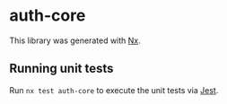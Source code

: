 # auth-core

This library was generated with [Nx](https://nx.dev).

## Running unit tests

Run `nx test auth-core` to execute the unit tests via [Jest](https://jestjs.io).

